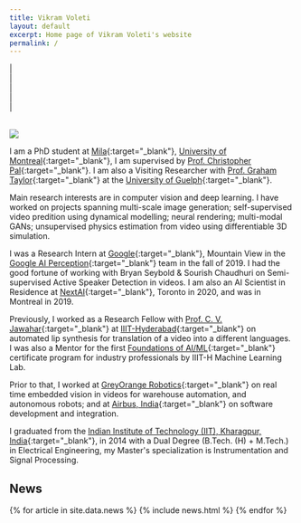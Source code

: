 ```yaml
---
title: Vikram Voleti
layout: default
excerpt: Home page of Vikram Voleti's website
permalink: /
---
```


| <a href="mailto:vikram.voleti@gmail.com" target="_blank" style="text-align:center; display:block"><i class="fa fa-envelope ai-3x"></i></a> | <a href="{{ site.google_scholar_url }}" target="_blank" style="text-align:center; display:block"><i class="ai ai-google-scholar-square ai-3x"></i></a> | <a href="https://linkedin.com/in/{{ site.linkedin_username }}" target="_blank" style="text-align:center; display:block"><i class="fa fa-linkedin ai-3x"></i></a> | <a href="https://github.com/{{ site.github_username }}" target="_blank" style="text-align:center; display:block"><i class="fa fa-github ai-3x"></i></a> |

<br/>

<img class="profile-picture" src="{{site.url}}{{site.baseurl}}/images/profile-picture/profile_picture.jpg" />

I am a PhD student at [Mila](https://mila.quebec/en/){:target="_blank"}, [University of Montreal](https://diro.umontreal.ca/){:target="_blank"}, I am supervised by [Prof. Christopher Pal](https://mila.quebec/en/person/pal-christopher/){:target="_blank"}. I am also a Visiting Researcher with [Prof. Graham Taylor](https://www.gwtaylor.ca/){:target="_blank"} at the [University of Guelph](https://www.uoguelph.ca/engineering/){:target="_blank"}.

Main research interests are in computer vision and deep learning. I have worked on projects spanning multi-scale image generation; self-supervised video predition using dynamical modelling; neural rendering; multi-modal GANs; unsupervised physics estimation from video using differentiable 3D simulation. 

I was a Research Intern at [Google](https://ai.google/research/teams/perception/){:target="_blank"}, Mountain View in the [Google AI Perception](https://ai.google/research/teams/perception/){:target="_blank"} team in the fall of 2019. I had the good fortune of working with Bryan Seybold & Sourish Chaudhuri on Semi-supervised Active Speaker Detection in videos. I am also an AI Scientist in Residence at [NextAI](https://www.nextcanada.com/next-ai/){:target="_blank"}, Toronto in 2020, and was in Montreal in 2019.

Previously, I worked as a Research Fellow with [Prof. C. V. Jawahar](https://faculty.iiit.ac.in/~jawahar/){:target="_blank"} at [IIIT-Hyderabad](https://cvit.iiit.ac.in){:target="_blank"} on automated lip synthesis for translation of a video into a different languages. I was also a Mentor for the first [Foundations of AI/ML](https://www.talentsprint.com/aiml.dpl){:target="_blank"} certificate program for industry professionals by IIIT-H Machine Learning Lab.

<!---
I also worked on semantic segmentation for autonomous driving with [Playment](https://playment.io){:target="_blank"}.
--->
Prior to that, I worked at [GreyOrange Robotics](http://www.greyorange.com/){:target="_blank"} on real time embedded vision in videos for warehouse automation, and autonomous robots; and at [Airbus, India](http://www.airbus.com/){:target="_blank"} on software development and integration.

I graduated from the [Indian Institute of Technology (IIT), Kharagpur, India](http://www.iitkgp.ac.in/){:target="_blank"}, in 2014 with a Dual Degree (B.Tech. (H) + M.Tech.) in Electrical Engineering, my Master's specialization is Instrumentation and Signal Processing.

## News

<table>
{% for article in site.data.news %}
<tr>
{% include news.html %}
</tr>
{% endfor %}
</table>
